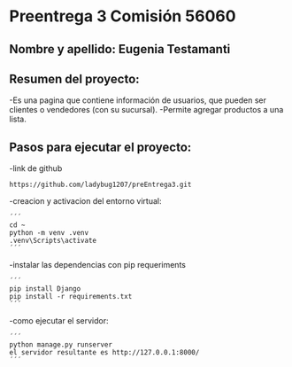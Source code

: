 # Preentrega 3 Comisión 56060

## Nombre y apellido: Eugenia Testamanti

## Resumen del proyecto: 

-Es una pagina que contiene información de usuarios, que pueden ser clientes o vendedores (con su sucursal).
-Permite agregar productos a una lista.

## Pasos para ejecutar el proyecto: 

-link de github

    https://github.com/ladybug1207/preEntrega3.git

-creacion y activacion del entorno virtual: 

    ´´´
    cd ~
    python -m venv .venv
    .venv\Scripts\activate
    ´´´

-instalar las dependencias con pip requeriments

    ´´´
    pip install Django
    pip install -r requirements.txt
    ´´´

-como ejecutar el servidor:

    ´´´
    python manage.py runserver
    el servidor resultante es http://127.0.0.1:8000/
    ´´´


